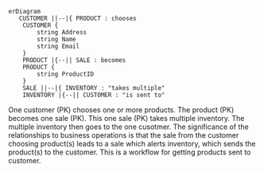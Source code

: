 ```mermaid
erDiagram
   CUSTOMER ||--|{ PRODUCT : chooses
    CUSTOMER {
        string Address
        string Name
        string Email
    }
    PRODUCT |{--|| SALE : becomes
    PRODUCT {
        string ProductID
    }
    SALE ||--|{ INVENTORY : "takes multiple"
    INVENTORY |{--|| CUSTOMER : "is sent to"
```

<p>One customer (PK) chooses one or more products. The product (PK) becomes one sale (PK). This one sale (PK) takes multiple inventory. The multiple inventory then goes to the one cusotmer. The significance of the relationships to business operations is that the sale from the customer choosing product(s) leads to a sale which alerts inventory, which sends the product(s) to the customer. This is a workflow for getting products sent to customer.<p>
